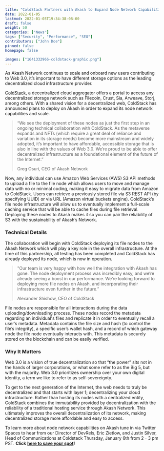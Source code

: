 ```yaml
---
title: "ColdStack Partners with Akash to Expand Node Network Capabilities"
date: 2022-01-05
lastmod: 2022-01-05T19:34:38-08:00
draft: false
weight: 50
categories: ["News"]
tags: ["Security", "Performance", "SEO"]
contributors: ["John Doe"]
pinned: false
homepage: false

images: ["1641332966-coldstack-graphic.png"]
---
```

As Akash Network continues to scale and onboard new users contributing to Web 3.0, it’s important to have different storage options as the leading decentralized cloud infrastructure provider. 

[ColdStack](https://coldstack.io/), a decentralized cloud aggregator offers a portal to access any decentralized storage network such as Filecoin, Crust, Sia, Arweave, Storj, among others. With a shared vision for a decentralized web, ColdStack has announced plans to deploy on Akash in order to expand its node network capabilities and scale.

> “We see the deployment of these nodes as just the first step in an ongoing technical collaboration with ColdStack. As the metaverse expands and NFTs (which require a great deal of reliance and variation in its storage needs) become more mainstream and widely adopted, it’s important to have affordable, accessible storage that is also in line with the values of Web 3.0. We’re proud to be able to offer decentralized infrastructure as a foundational element of the future of the Internet.” 
> 
> Greg Osuri, CEO of Akash Network

Now, any individual can use Amazon Web Services (AWS) S3 API methods to upload a file to the file node which allows users to move and manage data with no or minimal coding, making it easy to migrate data from Amazon to ColdStack. Users can retrieve a previously stored file via S3 REST API (by specifying UUID) or via URL (Amazon virtual buckets engine). ColdStack’s file node infrastructure will allow us to eventually implement a full-scale caching service that will be able to cache files during file retrieval. Deploying these nodes to Akash makes it so you can pair the reliability of S3 with the sustainability of Akash’s Network.

### Technical Details

The collaboration will begin with ColdStack deploying its file nodes to the Akash Network which will play a key role in the overall infrastructure. At the time of this partnership, all testing has been completed and ColdStack has already deployed its node, which is now in operation. 

> "Our team is very happy with how well the integration with Akash has gone. The node deployment process was incredibly easy, and we’re already seeing a boost in our performance. We’re looking forward to deploying more file nodes on Akash, and incorporating their infrastructure even further in the future.”
> 
> Alexander Shishow, CEO of ColdStack

File nodes are responsible for all interactions during the data uploading/downloading process. These nodes record the metadata regarding an individual's files and replicate it in order to eventually recall a user’s metadata. Metadata contains the file size and hash (to control the file’s integrity), a specific user’s wallet hash, and a record of which gateway node the file node eventually interacts with. This metadata is securely stored on the blockchain and can be easily verified.

### **Why It Matters**

Web 3.0 is a vision of true decentralization so that “the power” sits not in the hands of larger corporations, or what some refer to as the Big 5, but with the majority. Web 3.0 prioritizes ownership over your own digital identity, a term we like to refer to as self-sovereignty. 

To get to the next generation of the Internet, the web needs to truly be decentralized and that starts with layer 1; decentralizing your cloud infrastructure. Rather than hosting its nodes with a centralized entity, ColdStack combines the immutability provided by decentralization with the reliability of a traditional hosting service through Akash Network. This ultimately improves the overall decentralization of its network, making decentralized storage more affordable and easy to access. 

To learn more about node network capabilities on Akash tune in via Twitter Spaces to hear from our Director of DevRels, Eric Zietlow, and Justin Silver, Head of Communications at Coldstack Thursday, January 6th from 2 - 3 pm PST. **Click** [**here to save your spot**](https://twitter.com/i/spaces/1vAxRkmLZAvKl)**!**